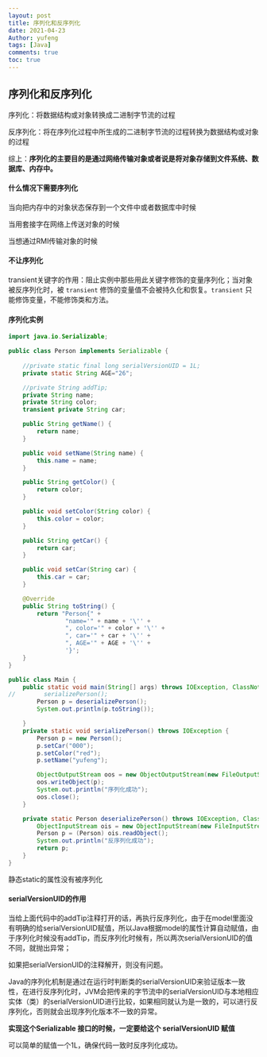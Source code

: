 ```yaml
---
layout: post
title: 序列化和反序列化
date: 2021-04-23
Author: yufeng 
tags: [Java]
comments: true
toc: true
---
```


## 序列化和反序列化

序列化：将数据结构或对象转换成二进制字节流的过程

反序列化：将在序列化过程中所生成的二进制字节流的过程转换为数据结构或对象的过程

综上：**序列化的主要目的是通过网络传输对象或者说是将对象存储到文件系统、数据库、内存中。**

#### 什么情况下需要序列化

当向把内存中的对象状态保存到一个文件中或者数据库中时候

当用套接字在网络上传送对象的时候

当想通过RMI传输对象的时候

#### 不让序列化

transient关键字的作用：阻止实例中那些用此关键字修饰的变量序列化；当对象被反序列化时，被 `transient` 修饰的变量值不会被持久化和恢复。`transient` 只能修饰变量，不能修饰类和方法。

#### 序列化实例

```java
import java.io.Serializable;

public class Person implements Serializable {
    
    //private static final long serialVersionUID = 1L;
    private static String AGE="26";

    //private String addTip;
    private String name;
    private String color;
    transient private String car;

    public String getName() {
        return name;
    }

    public void setName(String name) {
        this.name = name;
    }

    public String getColor() {
        return color;
    }

    public void setColor(String color) {
        this.color = color;
    }

    public String getCar() {
        return car;
    }

    public void setCar(String car) {
        this.car = car;
    }

    @Override
    public String toString() {
        return "Person{" +
                "name='" + name + '\'' +
                ", color='" + color + '\'' +
                ", car='" + car + '\'' +
                ", AGE='" + AGE + '\'' +
                '}';
    }
}

public class Main {
    public static void main(String[] args) throws IOException, ClassNotFoundException {
//        serializePerson();
        Person p = deserializePerson();
        System.out.println(p.toString());

    }
    private static void serializePerson() throws IOException {
        Person p = new Person();
        p.setCar("000");
        p.setColor("red");
        p.setName("yufeng");

        ObjectOutputStream oos = new ObjectOutputStream(new FileOutputStream(new File("./person.txt")));
        oos.writeObject(p);
        System.out.println("序列化成功");
        oos.close();
    }

    private static Person deserializePerson() throws IOException, ClassNotFoundException {
        ObjectInputStream ois = new ObjectInputStream(new FileInputStream(new File("./person.txt")));
        Person p = (Person) ois.readObject();
        System.out.println("反序列化成功");
        return p;
    }
}
```

静态static的属性没有被序列化

#### serialVersionUID的作用

当给上面代码中的addTip注释打开的话，再执行反序列化，由于在model里面没有明确的给serialVersionUID赋值，所以Java根据model的属性计算自动赋值，由于序列化时候没有addTip，而反序列化时候有，所以两次serialVersionUID的值不同，就抛出异常；

如果把serialVersionUID的注释解开，则没有问题。

Java的序列化机制是通过在运行时判断类的serialVersionUID来验证版本一致性，在进行反序列化时，JVM会把传来的字节流中的serialVersionUID与本地相应实体（类）的serialVersionUID进行比较，如果相同就认为是一致的，可以进行反序列化，否则就会出现序列化版本不一致的异常。 

**实现这个Serializable 接口的时候，一定要给这个 serialVersionUID 赋值**

可以简单的赋值一个1L，确保代码一致时反序列化成功。